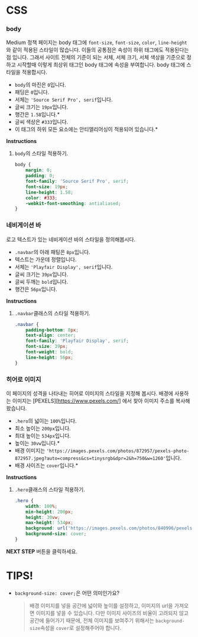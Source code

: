 # CSS
### body

Medium 정책 페이지는 body 태그에 `font-size`, `font-size`, `color`, `line-height `와 같이 적용된 스타일이 많습니다. 이들의 공통점은 속성이 하위 태그에도 적용된다는 점 입니다. 그래서 사이트 전체의 기준이 되는 서체, 서체 크기, 서체 색상을 기준으로 정하고 시작할때 이렇게 최상위 태그인 body 태그에 속성을 부여합니다. body 태그에 스타일을 적용합시다.

* `body`의 마진은 `0`입니다.
* 패딩은 `0`입니다.
* 서체는 `'Source Serif Pro', serif`입니다.
* 글씨 크기는 `19px`입니다.
* 행간은 `1.58`입니다.*
* 글씨 색상은 `#333`입니다.
* 이 태그의 하위 모든 요소에는 안티앨리어싱이 적용되어 있습니다.*


**Instructions**
1. `body`의 스타일 적용하기. 
    ```css
    body {
    	margin: 0;
    	padding: 0;
    	font-family: 'Source Serif Pro', serif;
    	font-size: 19px;
    	line-height: 1.58;
    	color: #333;
    	-webkit-font-smoothing: antialiased;
    }
    ```



### 네비게이션 바

로고 텍스트가 있는 네비게이션 바의 스타일을 정의해봅시다. 

* `.navbar`의 아래 패팅은 `8px`입니다.
* 텍스트는 가운데 정렬입니다.
* 서체는 `'Playfair Display', serif`입니다.
* 글씨 크기는  `39px`입니다.
* 글씨 두깨는 `bold`입니다.
* 행간은 `56px`입니다.


**Instructions**
1. `.navbar`클래스의 스타일 적용하기.
    ```css
    .navbar {
        padding-bottom: 8px;
        text-align: center;
        font-family: 'Playfair Display', serif;
        font-size: 39px;
        font-weight: bold;
        line-height: 56px;
    }
    ```



### 히어로 이미지

이 페이지의 성격을 나타내는 히어로 이미지의 스타일을 지정해 봅시다. 배경에 사용하는 이미지는 [PEXELS][https://www.pexels.com/] 에서 찾아 이미지 주소를 복사해왔습니다.

* `.hero`의 넓이는 `100%`입니다.
* 최소 높이는 `200px`입니다.
* 최대 높이는 `534px`입니다.
* 높이는 `30vw`입니다.*
* 배경 이미지는 `'https://images.pexels.com/photos/872957/pexels-photo-872957.jpeg?auto=compress&cs=tinysrgb&dpr=2&h=750&w=1260'`입니다.
* 배경 사이즈는 `cover`입니다.*


**Instructions**
1. `.hero`클래스의 스타일 적용하기.
    ```css
    .hero {
        width: 100%;
        min-height: 200px;
        height: 30vw;
        max-height: 534px;
        background: url('https://images.pexels.com/photos/840996/pexels-photo-840996.jpeg?auto=compress&cs=tinysrgb&dpr=2&h=750&w=1260') no-repeat center;
        background-size: cover;
    }
    ```



**NEXT STEP** 버튼을 클릭하세요.



# TIPS!

- `background-size: cover;`은 어떤 의미인가요?

  > 배경 이미지를 넣을 공간에 넓이와 높이를 설정하고, 이미지의 url을 가져오면 이미지를 넣을 수 있습니다. 다만 이미지 사이즈의 비율이 고려되지 않고 공간에 들어가기 때문에, 전체 이미지를 보여주기 위해서는 `background-size`속성을 `cover`로 설정해주어야 합니다.   





